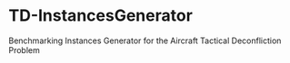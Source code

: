 # TD-InstancesGenerator
Benchmarking Instances Generator for the Aircraft Tactical Deconfliction Problem 
